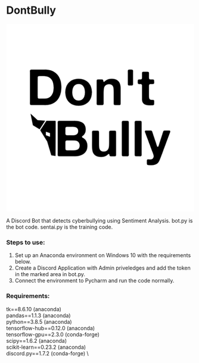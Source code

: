 # DontBully
![alt text](./bully.png)

A Discord Bot that detects cyberbullying using Sentiment Analysis. bot.py is the bot code. sentai.py is the training code. 

### Steps to use: 
1. Set up an Anaconda environment on Windows 10 with the requirements below. 
2. Create a Discord Application with Admin priveledges and add the token in the marked area in bot.py. 
3. Connect the environment to Pycharm and run the code normally.


### Requirements: 
tk==8.6.10 (anaconda) \
pandas==1.1.3 (anaconda) \
python==3.8.5 (anaconda) \
tensorflow-hub==0.12.0 (anaconda) \
tensorflow-gpu==2.3.0 (conda-forge) \
scipy==1.6.2 (anaconda) \
scikit-learn==0.23.2 (anaconda) \
discord.py==1.7.2 (conda-forge) \


